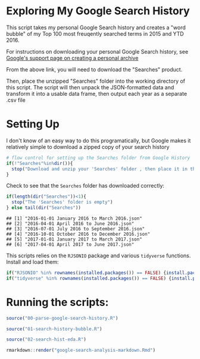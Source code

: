 Exploring My Google Search History
================

This script takes my personal Google Search history and creates a "word bubble" of my Top 100 most freuqently searched terms in 2015 and YTD 2016.

For instructions on downloading your personal Google Search history, see [Google's support page on creating a personal archive](https://support.google.com/accounts/answer/3024190?hl=en)

From the above link, you will need to download the "Searches" product.

Then, place the unzipped "Searches" folder into the working directory of this script. The script will then unpack the JSON-formatted data and transform it into a usable data frame, then output each year as a separate .csv file

Setting Up
=============

I don't know of an easy way to do this programatically, but Google makes it relatively simple to download a zipped copy of your search history

``` r
# flow control for setting up the Searches folder from Google History
if(!"Searches"%in%dir()){
  stop("Download and unzip your 'Searches' folder , then place it in this working directory. See https://support.google.com/accounts/answer/3024190?hl=en")
}
```

Check to see that the `Searches` folder has downloaded correctly:

``` r
if(length(dir("Searches"))<1){
  stop("The 'Searches' folder is empty")
} else tail(dir("Searches"))
```

    ## [1] "2016-01-01 January 2016 to March 2016.json"   
    ## [2] "2016-04-01 April 2016 to June 2016.json"      
    ## [3] "2016-07-01 July 2016 to September 2016.json"  
    ## [4] "2016-10-01 October 2016 to December 2016.json"
    ## [5] "2017-01-01 January 2017 to March 2017.json"   
    ## [6] "2017-04-01 April 2017 to June 2017.json"

This scripts relies on the `RJSONIO` package and various `tidyverse` functions. Install and load them:

``` r
if("RJSONIO" %in% rownames(installed.packages()) == FALSE) {install.packages("RJSONIO")};library(RJSONIO)
if("tidyverse" %in% rownames(installed.packages()) == FALSE) {install.packages("tidyverse")};library(tidyverse)
```

Running the scripts:
====================

``` r
source("00-parse-google-search-history.R")

source("01-search-history-bubble.R")

source("02-search-hist-eda.R")

rmarkdown::render("google-search-analysis-markdown.Rmd")
```
